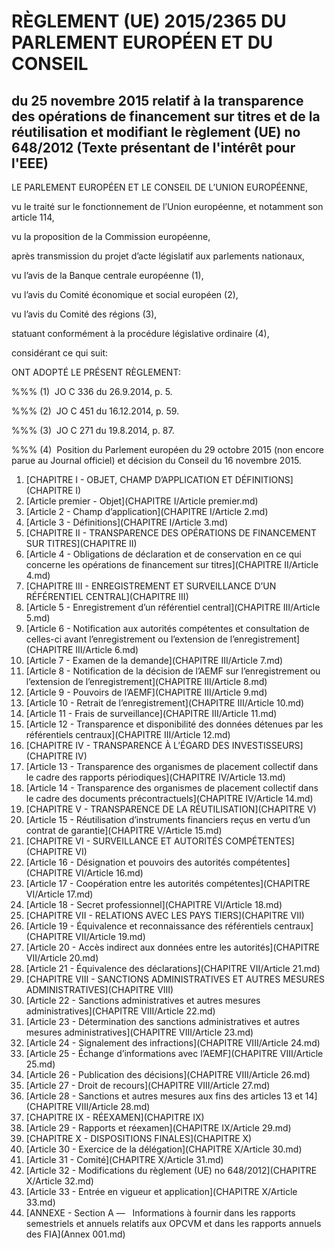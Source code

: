 # RÈGLEMENT (UE) 2015/2365 DU PARLEMENT EUROPÉEN ET DU CONSEIL

## du 25 novembre 2015 relatif à la transparence des opérations de financement sur titres et de la réutilisation et modifiant le règlement (UE) no 648/2012 (Texte présentant de l'intérêt pour l'EEE)

LE PARLEMENT EUROPÉEN ET LE CONSEIL DE L’UNION EUROPÉENNE,

vu le traité sur le fonctionnement de l’Union européenne, et notamment son article 114,

vu la proposition de la Commission européenne,

après transmission du projet d’acte législatif aux parlements nationaux,

vu l’avis de la Banque centrale européenne (1),

vu l’avis du Comité économique et social européen (2),

vu l’avis du Comité des régions (3),

statuant conformément à la procédure législative ordinaire (4),

considérant ce qui suit:

ONT ADOPTÉ LE PRÉSENT RÈGLEMENT:

%%% (1)  JO C 336 du 26.9.2014, p. 5.

%%% (2)  JO C 451 du 16.12.2014, p. 59.

%%% (3)  JO C 271 du 19.8.2014, p. 87.

%%% (4)  Position du Parlement européen du 29 octobre 2015 (non encore parue au Journal officiel) et décision du Conseil du 16 novembre 2015.

1. [CHAPITRE I - OBJET, CHAMP D’APPLICATION ET DÉFINITIONS](CHAPITRE I)
  1. [Article premier - Objet](CHAPITRE I/Article premier.md)
  1. [Article 2 - Champ d’application](CHAPITRE I/Article 2.md)
  1. [Article 3 - Définitions](CHAPITRE I/Article 3.md)
1. [CHAPITRE II - TRANSPARENCE DES OPÉRATIONS DE FINANCEMENT SUR TITRES](CHAPITRE II)
  1. [Article 4 - Obligations de déclaration et de conservation en ce qui concerne les opérations de financement sur titres](CHAPITRE II/Article 4.md)
1. [CHAPITRE III - ENREGISTREMENT ET SURVEILLANCE D’UN RÉFÉRENTIEL CENTRAL](CHAPITRE III)
  1. [Article 5 - Enregistrement d’un référentiel central](CHAPITRE III/Article 5.md)
  1. [Article 6 - Notification aux autorités compétentes et consultation de celles-ci avant l’enregistrement ou l’extension de l’enregistrement](CHAPITRE III/Article 6.md)
  1. [Article 7 - Examen de la demande](CHAPITRE III/Article 7.md)
  1. [Article 8 - Notification de la décision de l’AEMF sur l’enregistrement ou l’extension de l’enregistrement](CHAPITRE III/Article 8.md)
  1. [Article 9 - Pouvoirs de l’AEMF](CHAPITRE III/Article 9.md)
  1. [Article 10 - Retrait de l’enregistrement](CHAPITRE III/Article 10.md)
  1. [Article 11 - Frais de surveillance](CHAPITRE III/Article 11.md)
  1. [Article 12 - Transparence et disponibilité des données détenues par les référentiels centraux](CHAPITRE III/Article 12.md)
1. [CHAPITRE IV - TRANSPARENCE À L’ÉGARD DES INVESTISSEURS](CHAPITRE IV)
  1. [Article 13 - Transparence des organismes de placement collectif dans le cadre des rapports périodiques](CHAPITRE IV/Article 13.md)
  1. [Article 14 - Transparence des organismes de placement collectif dans le cadre des documents précontractuels](CHAPITRE IV/Article 14.md)
1. [CHAPITRE V - TRANSPARENCE DE LA RÉUTILISATION](CHAPITRE V)
  1. [Article 15 - Réutilisation d’instruments financiers reçus en vertu d’un contrat de garantie](CHAPITRE V/Article 15.md)
1. [CHAPITRE VI - SURVEILLANCE ET AUTORITÉS COMPÉTENTES](CHAPITRE VI)
  1. [Article 16 - Désignation et pouvoirs des autorités compétentes](CHAPITRE VI/Article 16.md)
  1. [Article 17 - Coopération entre les autorités compétentes](CHAPITRE VI/Article 17.md)
  1. [Article 18 - Secret professionnel](CHAPITRE VI/Article 18.md)
1. [CHAPITRE VII - RELATIONS AVEC LES PAYS TIERS](CHAPITRE VII)
  1. [Article 19 - Équivalence et reconnaissance des référentiels centraux](CHAPITRE VII/Article 19.md)
  1. [Article 20 - Accès indirect aux données entre les autorités](CHAPITRE VII/Article 20.md)
  1. [Article 21 - Équivalence des déclarations](CHAPITRE VII/Article 21.md)
1. [CHAPITRE VIII - SANCTIONS ADMINISTRATIVES ET AUTRES MESURES ADMINISTRATIVES](CHAPITRE VIII)
  1. [Article 22 - Sanctions administratives et autres mesures administratives](CHAPITRE VIII/Article 22.md)
  1. [Article 23 - Détermination des sanctions administratives et autres mesures administratives](CHAPITRE VIII/Article 23.md)
  1. [Article 24 - Signalement des infractions](CHAPITRE VIII/Article 24.md)
  1. [Article 25 - Échange d’informations avec l’AEMF](CHAPITRE VIII/Article 25.md)
  1. [Article 26 - Publication des décisions](CHAPITRE VIII/Article 26.md)
  1. [Article 27 - Droit de recours](CHAPITRE VIII/Article 27.md)
  1. [Article 28 - Sanctions et autres mesures aux fins des articles 13 et 14](CHAPITRE VIII/Article 28.md)
1. [CHAPITRE IX - RÉEXAMEN](CHAPITRE IX)
  1. [Article 29 - Rapports et réexamen](CHAPITRE IX/Article 29.md)
1. [CHAPITRE X - DISPOSITIONS FINALES](CHAPITRE X)
  1. [Article 30 - Exercice de la délégation](CHAPITRE X/Article 30.md)
  1. [Article 31 - Comité](CHAPITRE X/Article 31.md)
  1. [Article 32 - Modifications du règlement (UE) no 648/2012](CHAPITRE X/Article 32.md)
  1. [Article 33 - Entrée en vigueur et application](CHAPITRE X/Article 33.md)
1. [ANNEXE - Section A —   Informations à fournir dans les rapports semestriels et annuels relatifs aux OPCVM et dans les rapports annuels des FIA](Annex 001.md)
